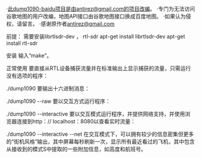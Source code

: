 ·此dump1090-baidu项目是由antirez@gmail.com的项目改编。
·专门为无法访问谷歌地图的用户改编，地图API接口由谷歌地图接口换成百度地图。
·如果认为侵权，请留言。
·感谢原作者<antirez@gmail.com>


前提：
需要安装librtlsdr-dev ， rtl-sdr
apt-get install librtlsdr-dev
apt-get install rtl-sdr

安装
输入“make”。

正常使用
要直接从RTL设备捕获流量并在标准输出上显示捕获的流量，只需运行没有选项的程序：

./dump1090
要输出十六进制消息：

./dump1090 --raw
要以交互方式运行程序：

./dump1090 --interactive
要以交互模式运行程序，并提供网络支持，并使用浏览器连接到http：// localhost：8080以查看实时流量：

./dump1090 --interactive --net
在交互模式下，可以拥有较少的信息密集但更多的“街机风格”输出，其中屏幕每秒刷新一次，显示所有最近看过的飞机，其中包含从接收到的模式S中提取的一些附加信息，如高度和航班号。
